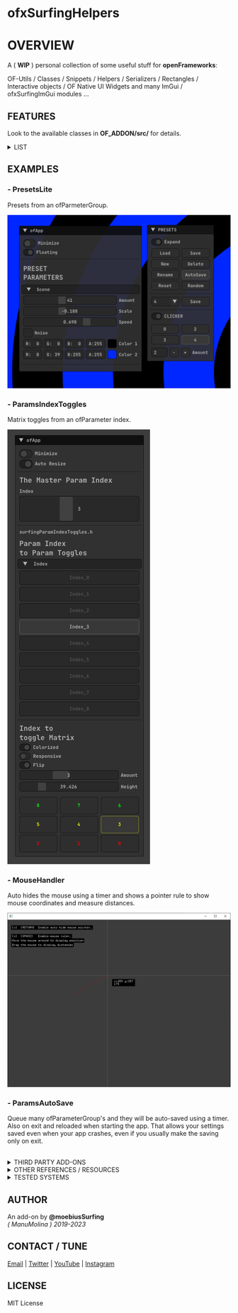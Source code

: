 ofxSurfingHelpers
=============================

# OVERVIEW

A ( **WIP** ) personal collection of some useful stuff for **openFrameworks**:  

OF-Utils / Classes / Snippets / Helpers / Serializers / Rectangles / Interactive objects / OF Native UI Widgets and many ImGui / ofxSurfingImGui modules ...

## FEATURES

Look to the available classes in **OF_ADDON/src/** for details.

<details>
  <summary>LIST</summary>
  <p>

\ofxSurfingConstants.h  
\ofxSurfingHelpers.h  
\devices\SurfingWebcam.cpp  
\devices\SurfingWebcam.h  
\gui\ofxSurfing_ofxGui.h  
\gui\ofxSurfing_Widgets.h  
\gui\notifiers\surfingNotify.cpp  
\gui\notifiers\surfingNotify.h  
\gui\widgets\BarValue.h  
\gui\widgets\BpmTapTempo.h  
\gui\widgets\CircleBeat.h  
\gui\widgets\CircleCycle.h  
\gui\widgets\RectBeat.h  
\gui\widgets\TextBoxWidget.h  
\utils\ofxAutosaveGroupTimer.cpp  
\utils\ofxAutosaveGroupTimer.h  
\utils\ofxMouseRuler.cpp  
\utils\ofxMouseRuler.h  
\utils\ofxSurfingPresetsLite.h  
\utils\surfingFiles.h  
\utils\surfingGlmSplit.h  
\utils\surfingMaths.h  
\utils\surfingMouseHandler.h  
\utils\surfingParamIndexToggles.h  
\utils\surfingParamNorm.h  
\utils\surfingParamsRandom.h  
\utils\surfingSceneTesters.h  
\utils\surfingTimers.h  

  </p>
</details>

## EXAMPLES

### - PresetsLite 
Presets from an ofParmeterGroup.  

![](Examples/PresetsLite/Capture.PNG) 

### - ParamsIndexToggles 
Matrix toggles from an ofParameter<int> index.  

![](Examples/ParamsIndexToggles/Capture.PNG)  

### - MouseHandler
Auto hides the mouse using a timer and shows a pointer rule to show mouse coordinates and measure distances.  

![](Examples/MouseHandler/Capture.PNG)  

### - ParamsAutoSave
Queue many ofParameterGroup's and they will be auto-saved using a timer. 
Also on exit and reloaded when starting the app. 
That allows your settings saved even when your app crashes, even if you usually make the saving only on exit.

<br>

<details>
  <summary>THIRD PARTY ADD-ONS</summary>
  <p>

### Bundled into **OF_ADDON/libs/**
Already added to `OFX_ADDON/libs/`.  
No need to clone nor add to **PROJECT GENERATOR****.  
* [ofxScaleDragRect](https://github.com/moebiussurfing/ofxScaleDragRect) / _FORK_ from [roymacdonald](https://github.com/roymacdonald/ofxScaleDragRect)  
* [ofxMSAInteractiveObject](https://github.com/moebiussurfing/ofxMSAInteractiveObject) / _FORK_ from [memo](https://github.com/memo/ofxMSAInteractiveObject)  
* [ofxSerializer](https://github.com/bakercp/ofxSerializer)
  </p>
</details>

<details>
  <summary>OTHER REFERENCES / RESOURCES</summary>
  <p>

https://github.com/FilikaDesign/ofxFilika   
https://github.com/alptugan/ofxFilikaUtils  
https://github.com/companje/ofxExtras/blob/master/src/ofxExtras.cpp  
https://github.com/chimanaco/ofxUtils/tree/master/src  
https://github.com/nightshining/ofxControlUtils  
https://github.com/bernardgeyer/ofxhUtils  
https://github.com/NickHardeman/Tools  
https://github.com/bakercp/ofxUtils  
https://github.com/Iwanaka/ofxMyUtil  
https://github.com/perevalovds/ofxKu/tree/master/src  
https://github.com/ofTheo/ofxFileHelper  

_Some of the bundled classes here may have been taken from the above repositories. Thanks to their respective coders!_
  </p>
</details>

<details>
  <summary>TESTED SYSTEMS</summary>
  <p>

  - **Windows 10** / **VS 2022** / **OF ~0.11**
  </p>
</details>

## AUTHOR
An add-on by **@moebiusSurfing**  
*( ManuMolina ) 2019-2023*  

## CONTACT / TUNE
<p>
<a href="mailto:moebiussurfing@gmail.com" target="_blank">Email</a> |
<a href="https://twitter.com/moebiusSurfing/" rel="nofollow">Twitter</a> | 
<a href="https://www.youtube.com/moebiusSurfing" rel="nofollow">YouTube</a> | 
<a href="https://www.instagram.com/moebiusSurfing/" rel="nofollow">Instagram</a> 
</p>

## LICENSE
MIT License
